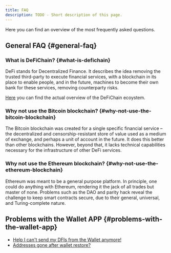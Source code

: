 ```yaml
---
title: FAQ
description: TODO - Short description of this page.
---
```


Here you can find an overview of the most frequently asked questions.

## General FAQ {#general-faq}

### What is DeFiChain? {#what-is-defichain}

DeFi stands for Decentralized Finance. It describes the idea removing the trusted third-party to execute financial services, with a blockchain in its place to enable people, and in the future, machines to become their own bank for these services, removing counterparty risks.

[Here](./DeFiChain_ecosystem.md) you can find the actual overview of the DeFiChain ecoystem.

### Why not use the Bitcoin blockchain? {#why-not-use-the-bitcoin-blockchain}

The Bitcoin blockchain was created for a single specific financial service – the decentralized and censorship-resistant store of value used as a medium of exchange, and perhaps a unit of account in the future. It does this better than other blockchains. However, beyond that, it lacks technical capabilities necessary for the infrastructure of other DeFi services.

### Why not use the Ethereum blockchain? {#why-not-use-the-ethereum-blockchain}

Ethereum was meant to be a general purpose platform. In principle, one could do anything with Ethereum, rendering it the jack of all trades but master of none. Problems such as the DAO and parity hack reveal the challenge to keep smart contracts secure, due to their general, universal, and Turing-complete nature.

## Problems with the Wallet APP {#problems-with-the-wallet-app}

- [Help I can't send my DFIs from the Wallet anymore!](./How_to_rescue_stuck_DFI.md)
- [Addresses gone after wallet restore?](./Wallet_Encryption.md)
